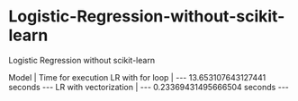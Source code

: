 # Logistic-Regression-without-scikit-learn
Logistic Regression without scikit-learn

Model                 |  Time for execution
LR with for loop      |  --- 13.653107643127441 seconds ---
LR with vectorization |  --- 0.23369431495666504 seconds ---
